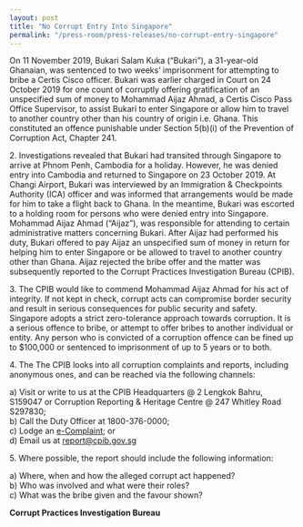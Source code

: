 ```yaml
---
layout: post
title: "No Corrupt Entry Into Singapore"
permalink: "/press-room/press-releases/no-corrupt-entry-singapore"
---
```

On 11 November 2019, Bukari Salam Kuka (“Bukari”), a 31-year-old Ghanaian, was sentenced to two weeks’ imprisonment for attempting to bribe a Certis Cisco officer. Bukari was earlier charged in Court on 24 October 2019 for one count of corruptly offering gratification of an unspecified sum of money to Mohammad Aijaz Ahmad, a Certis Cisco Pass Office Supervisor, to assist Bukari to enter Singapore or allow him to travel to another country other than his country of origin i.e. Ghana. This constituted an offence punishable under Section 5(b)(i) of the Prevention of Corruption Act, Chapter 241.

2\.          Investigations revealed that Bukari had transited through Singapore to arrive at Phnom Penh, Cambodia for a holiday. However, he was denied entry into Cambodia and returned to Singapore on 23 October 2019. At Changi Airport, Bukari was interviewed by an Immigration & Checkpoints Authority (ICA) officer and was informed that arrangements would be made for him to take a flight back to Ghana. In the meantime, Bukari was escorted to a holding room for persons who were denied entry into Singapore. Mohammad Aijaz Ahmad (“Aijaz”), was responsible for attending to certain administrative matters concerning Bukari. After Aijaz had performed his duty, Bukari offered to pay Aijaz an unspecified sum of money in return for helping him to enter Singapore or be allowed to travel to another country other than Ghana. Aijaz rejected the bribe offer and the matter was subsequently reported to the Corrupt Practices Investigation Bureau (CPIB).

3\.          The CPIB would like to commend Mohammad Aijaz Ahmad for his act of integrity. If not kept in check, corrupt acts can compromise border security and result in serious consequences for public security and safety. Singapore adopts a strict zero-tolerance approach towards corruption. It is a serious offence to bribe, or attempt to offer bribes to another individual or entity. Any person who is convicted of a corruption offence can be fined up to $100,000 or sentenced to imprisonment of up to 5 years or to both.

4\.          The The CPIB looks into all corruption complaints and reports, including anonymous ones, and can be reached via the following channels:

a) Visit or write to us at the CPIB Headquarters @ 2 Lengkok Bahru, S159047 or Corruption Reporting & Heritage Centre @ 247 Whitley Road S297830;<br />
b) Call the Duty Officer at 1800-376-0000;<br />
c) Lodge an [e-Complaint](/e-services/e-complaint-for-corrupt-conduct); or<br>
d) Email us at <a class="spamspan" href="mailto:report@cpib.gov.sg">report@cpib.gov.sg</a>

5\.        Where possible, the report should include the following information:

a) Where, when and how the alleged corrupt act happened?<br />
b) Who was involved and what were their roles?<br />
c) What was the bribe given and the favour shown?

**Corrupt Practices Investigation Bureau**

